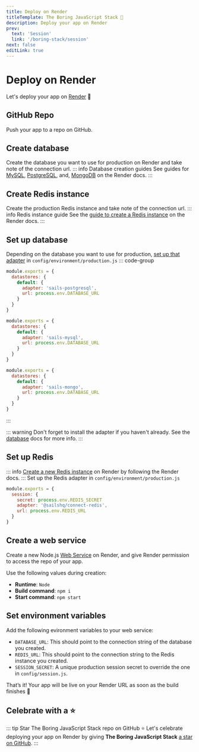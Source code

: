 ```yaml
---
title: Deploy on Render
titleTemplate: The Boring JavaScript Stack 🥱
description: Deploy your app on Render
prev:
  text: 'Session'
  link: '/boring-stack/session'
next: false
editLink: true
---
```


# Deploy on Render

Let's deploy your app on [Render](https://render.com) :rocket:

## GitHub Repo

Push your app to a repo on GitHub.

## Create database

Create the database you want to use for production on Render and take note of the connection url.
::: info Database creation guides
See guides for [MySQL](https://docs.render.com/deploy-mysql), [PostgreSQL](https://docs.render.com/databases), and, [MongoDB](https://docs.render.com/deploy-mongodb) on the Render docs.
:::

## Create Redis instance

Create the production Redis instance and take note of the connection url.
::: info Redis instance guide
See the [guide to create a Redis instance](https://docs.render.com/redis#creating-a-redis-instance) on the Render docs.
:::

## Set up database

Depending on the database you want to use for production, [set up that adapter](/boring-stack/database) in `config/environment/production.js`
::: code-group

```js [PostgreSQL]
module.exports = {
  datastores: {
    default: {
      adapter: 'sails-postgresql',
      url: process.env.DATABASE_URL
    }
  }
}
```

```js [MySQL]
module.exports = {
  datastores: {
    default: {
      adapter: 'sails-mysql',
      url: process.env.DATABASE_URL
    }
  }
}
```

```js [MongoDB]
module.exports = {
  datastores: {
    default: {
      adapter: 'sails-mongo',
      url: process.env.DATABASE_URL
    }
  }
}
```

:::

::: warning
Don't forget to install the adapter if you haven't already. See the [database](/boring-stack/database) docs for more info.
:::

## Set up Redis

::: info
[Create a new Redis instance](https://docs.render.com/redis) on Render by following the Render docs.
:::
Set up the Redis adapter in `config/environment/production.js`

```js
module.exports = {
  session: {
    secret: process.env.REDIS_SECRET
    adapter: '@sailshq/connect-redis',
    url: process.env.REDIS_URL
  }
}
```

## Create a web service

Create a new Node.js [Web Service](https://docs.render.com/web-services) on Render, and give Render permission to access the repo of your app.

Use the following values during creation:

- **Runtime**: `Node`
- **Build command**: `npm i`
- **Start command**: `npm start`

## Set environment variables

Add the following evironment variables to your web service:

- `DATABASE_URL`: This should point to the connection string of the database you created.
- `REDIS_URL`: This should point to the connection string to the Redis instance you created.
- `SESSION_SECRET`: A unique production session secret to override the one in `config/session.js`.

That’s it! Your app will be live on your Render URL as soon as the build finishes :tada:

## Celebrate with a :star:

::: tip Star The Boring JavaScript Stack repo on GitHub :star:
Let's celebrate deploying your app on Render by giving **The Boring JavaScript Stack** [a star on GitHub](https://github.com/sailscastshq/boring-stack).
:::
